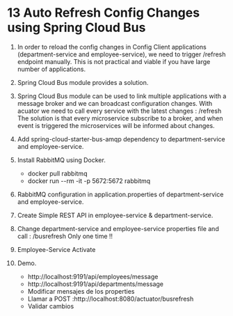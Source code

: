 # 13 Auto Refresh Config Changes using Spring Cloud Bus

01. In order to reload the config changes in Config Client applications (department-service and employee-service),
    we need to trigger /refresh endpoint manually. This is not practical and viable if you have large number of applications.
02. Spring Cloud Bus module provides a solution.
03. Spring Cloud Bus module can be used to link multiple applications with a message broker and
    we can broadcast configuration changes.
    With acuator we need to call every service with the latest changes  : /refresh
    The solution is that every microservice subscribe to a broker, and when event is triggered
    the microservices will be informed about changes.

04. Add spring-cloud-starter-bus-amqp dependency to department-service and employee-service.
05. Install RabbitMQ using Docker.
    - docker pull rabbitmq
    - docker run --rm -it -p 5672:5672 rabbitmq
06. RabbitMQ configuration in application.properties of department-service and employee-service.
07. Create Simple REST API in employee-service & department-service.
08. Change department-service and employee-service properties file and call : /busrefresh
    Only one time !!
09. Employee-Service Activate 
09. Demo.
    - http://localhost:9191/api/employees/message
    - http://localhost:9191/api/departments/message
    - Modificar mensajes de los properties
    - Llamar a POST :http://localhost:8080/actuator/busrefresh
    - Validar cambios



